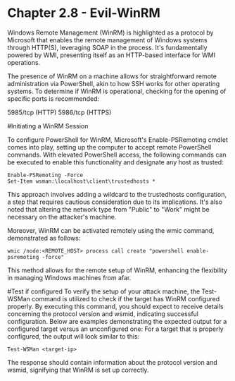 # Chapter 2.8 - Evil-WinRM

Windows Remote Management (WinRM) is highlighted as a protocol by Microsoft that enables the remote management of Windows systems through HTTP(S), leveraging SOAP in the process. It's fundamentally powered by WMI, presenting itself as an HTTP-based interface for WMI operations.

The presence of WinRM on a machine allows for straightforward remote administration via PowerShell, akin to how SSH works for other operating systems. To determine if WinRM is operational, checking for the opening of specific ports is recommended:

5985/tcp (HTTP)
5986/tcp (HTTPS)

#Initiating a WinRM Session

To configure PowerShell for WinRM, Microsoft's Enable-PSRemoting cmdlet comes into play, setting up the computer to accept remote PowerShell commands. With elevated PowerShell access, the following commands can be executed to enable this functionality and designate any host as trusted:

```
Enable-PSRemoting -Force  
Set-Item wsman:\localhost\client\trustedhosts *  
```
This approach involves adding a wildcard to the trustedhosts configuration, a step that requires cautious consideration due to its implications. It's also noted that altering the network type from "Public" to "Work" might be necessary on the attacker's machine.

Moreover, WinRM can be activated remotely using the wmic command, demonstrated as follows:
```
wmic /node:<REMOTE_HOST> process call create "powershell enable-psremoting -force"
```
This method allows for the remote setup of WinRM, enhancing the flexibility in managing Windows machines from afar.

#Test if configured
To verify the setup of your attack machine, the Test-WSMan command is utilized to check if the target has WinRM configured properly. By executing this command, you should expect to receive details concerning the protocol version and wsmid, indicating successful configuration. Below are examples demonstrating the expected output for a configured target versus an unconfigured one:
For a target that is properly configured, the output will look similar to this:
```
Test-WSMan <target-ip>
```
The response should contain information about the protocol version and wsmid, signifying that WinRM is set up correctly.